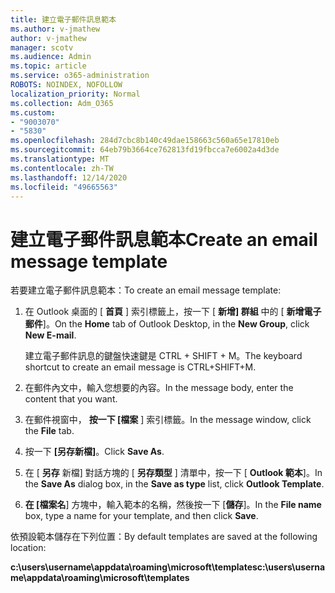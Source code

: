 ```yaml
---
title: 建立電子郵件訊息範本
ms.author: v-jmathew
author: v-jmathew
manager: scotv
ms.audience: Admin
ms.topic: article
ms.service: o365-administration
ROBOTS: NOINDEX, NOFOLLOW
localization_priority: Normal
ms.collection: Adm_O365
ms.custom:
- "9003070"
- "5830"
ms.openlocfilehash: 284d7cbc8b140c49dae158663c560a65e17810eb
ms.sourcegitcommit: 64eb79b3664ce762813fd19fbcca7e6002a4d3de
ms.translationtype: MT
ms.contentlocale: zh-TW
ms.lasthandoff: 12/14/2020
ms.locfileid: "49665563"
---
```

# <a name="create-an-email-message-template"></a><span data-ttu-id="f8078-102">建立電子郵件訊息範本</span><span class="sxs-lookup"><span data-stu-id="f8078-102">Create an email message template</span></span>

<span data-ttu-id="f8078-103">若要建立電子郵件訊息範本：</span><span class="sxs-lookup"><span data-stu-id="f8078-103">To create an email message template:</span></span>

1. <span data-ttu-id="f8078-104">在 Outlook 桌面的 [ **首頁** ] 索引標籤上，按一下 [ **新增] 群組** 中的 [ **新增電子郵件**]。</span><span class="sxs-lookup"><span data-stu-id="f8078-104">On the **Home** tab of Outlook Desktop, in the **New Group**, click **New E-mail**.</span></span>

    <span data-ttu-id="f8078-105">建立電子郵件訊息的鍵盤快速鍵是 CTRL + SHIFT + M。</span><span class="sxs-lookup"><span data-stu-id="f8078-105">The keyboard shortcut to create an email message is CTRL+SHIFT+M.</span></span>

2. <span data-ttu-id="f8078-106">在郵件內文中，輸入您想要的內容。</span><span class="sxs-lookup"><span data-stu-id="f8078-106">In the message body, enter the content that you want.</span></span>
3. <span data-ttu-id="f8078-107">在郵件視窗中， **按一下 [檔案** ] 索引標籤。</span><span class="sxs-lookup"><span data-stu-id="f8078-107">In the message window, click the **File** tab.</span></span>
4. <span data-ttu-id="f8078-108">按一下 **[另存新檔]**。</span><span class="sxs-lookup"><span data-stu-id="f8078-108">Click **Save As**.</span></span>
5. <span data-ttu-id="f8078-109">在 [ **另存** 新檔] 對話方塊的 [ **另存類型** ] 清單中，按一下 [ **Outlook 範本**]。</span><span class="sxs-lookup"><span data-stu-id="f8078-109">In the **Save As** dialog box, in the **Save as type** list, click **Outlook Template**.</span></span>
6. <span data-ttu-id="f8078-110">**在 [檔案名**] 方塊中，輸入範本的名稱，然後按一下 [**儲存**]。</span><span class="sxs-lookup"><span data-stu-id="f8078-110">In the **File name** box, type a name for your template, and then click **Save**.</span></span>

<span data-ttu-id="f8078-111">依預設範本儲存在下列位置：</span><span class="sxs-lookup"><span data-stu-id="f8078-111">By default templates are saved at the following location:</span></span>

<span data-ttu-id="f8078-112">**c:\users\username\appdata\roaming\microsoft\templates**</span><span class="sxs-lookup"><span data-stu-id="f8078-112">**c:\users\username\appdata\roaming\microsoft\templates**</span></span>
